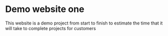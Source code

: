 # Demo website one

This website is a demo project from start to finish to estimate the time that it will take to complete projects for customers
